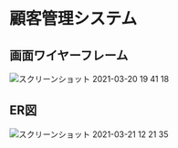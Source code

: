 # 顧客管理システム

## 画面ワイヤーフレーム

![スクリーンショット 2021-03-20 19 41 18](https://user-images.githubusercontent.com/53789796/111867042-d96f4a00-89b4-11eb-9174-0c834536a3e3.png)

## ER図

![スクリーンショット 2021-03-21 12 21 35](https://user-images.githubusercontent.com/53789796/111892626-70351880-8a40-11eb-93bc-4c852f15e2b5.png)
